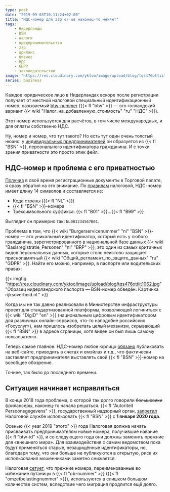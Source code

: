 ```yaml
---
type: post
date: "2019-09-03T10:11:24+02:00"
title: "НДС-номер для zzp'er-ов наконец-то меняют"
tags:
    - Нидерланды
    - BSN
    - налоги
    - предпринимательство
    - zzp
    - фриланс
    - бизнес
    - НДС
    - GDPR
    - законодательство
image: "https://res.cloudinary.com/yktoo/image/upload/blog/tqs476ottiit1062.jpg"
series: business
---
```


Каждое юридическое лицо в Нидерландах вскоре после регистрации получает от местной налоговой специальный идентификационный номер, называемый [btw-nummer](https://www.belastingdienst.nl/wps/wcm/connect/bldcontentnl/belastingdienst/zakelijk/btw/administratie_bijhouden/btw_nummers_controleren/uw_btw_nummer) ({{< fl "btw" >}} — это голландский вариант {{< wiki "Налог_на_добавленную_стоимость" "ru" "НДС" >}}).

Этот номер используется для расчётов, в том числе международных, и для оплаты собственно НДС.

Ну, номер и номер, что тут такого? Но есть тут один очень толстый нюанс: у [индивидуальных предпринимателей](0310#eenmanszaak) он образуется из {{< fl "BSN" >}}, персонального идентификатора гражданина. И с точки зрения приватности это просто эпик фейл.

<!--more-->

## НДС-номер и проблема с его приватностью

[Получив](0311) в своё время регистрационные документы в Торговой палате, я сразу обратил на это внимание. По [правилам](https://www.belastingdienst.nl/wps/wcm/connect/bldcontentnl/belastingdienst/zakelijk/btw/administratie_bijhouden/btw_nummers_controleren/uw_btw_nummer) налоговой, НДС-номер имеет длину 14 символов и составляется из:

* Кода страны ({{< fl "NL" >}})
* {{< fl "BSN" >}}-номера
* Трёхсимвольного суффикса: {{< fl "B01" >}}…{{< fl "B99" >}}

Выглядит он примерно так: `NL001234567B01`.

Проблема в том, что {{< wiki "Burgerservicenummer" "nl" "BSN" >}}-номер — это уникальный идентификатор, который есть у любого гражданина, зарегистрированного в национальной базе данных {{< wiki "Basisregistratie_Personen" "nl" "BRP" >}}; это один из самых критичных видов персональных данных, которые столь неистово защищает приснопамятный {{< wiki "Общий_регламент_по_защите_данных" "ru" "GDPR" >}}. Найти его можно, например, в паспорте или водительских правах:

{{< imgfig "https://res.cloudinary.com/yktoo/image/upload/blog/tqs476ottiit1062.jpg" "Образец нидерландского паспорта — BSN-номер обведён. Картинка rijksoverheid.nl." >}}

Когда мы не так давно реализовали в Министерстве инфраструктуры проект для стандартизованной платформы, позволяющей логиниться с {{< wiki "DigiD" "en" >}} (национальным цифровым идентификатором для различных онлайн-сервисов, что-то наподобие российских «Госуслуг»), нам пришлось изобретать целый механизм, скрывающий {{< fl "BSN" >}} в адресе страницы, хотя виден он был лишь самому пользователю.

Теперь самое главное: НДС-номер любое юрлицо [обязано](https://www.kvk.nl/advies-en-informatie/bedrijf-starten/btw-nummer-alles-wat-je-wil-weten/) публиковать на веб-сайте, приводить в счетах и емэйлах и т.д., что фактически заставляет предпринимателя выставлять свой {{< fl "BSN" >}}-номер на всеобщее обозрение.

Точнее, так было до последнего времени.

## Ситуация начинает исправляться

В конце 2018 года проблема, о которой так долго говорили ~~большевики~~ фрилансеры, наконец-то начала решаться. {{< fl "Autoriteit Persoonsgegevens" >}}, государственный надзорный орган, [запретил](https://www.autoriteitpersoonsgegevens.nl/nl/nieuws/belastingdienst-mag-bsn-niet-meer-gebruiken-btw-identificatienummer) Налоговой службе использовать {{< fl "BSN" >}} с **1 января 2020 года**.

Осенью {{< year 2019 "этого" >}} года Налоговая должна начать присваивать предпринимателям новые номера, получившие навание {{< fl "btw-id" >}}, и со следующего года они должны заменить прежние для «внешнего мира». Для взаимодействия с самим ведомством пока будут применяться старые, незащищённые идентификаторы, но, благодаря тому, что они больше не публикуются в открытую, риск их использования мошенниками заметно снижается.

Налоговая [сетует](https://over-ons.belastingdienst.nl/nieuwe-btw-nummers-versterken-privacy-van-eenmanszaken/), что прежние номера, переименованные во избежание путаницы в {{< fl "ob-nummer" >}} ({{< fl "omzetbelastingnummer" >}}), используются в слишком большом количестве систем, вследствие чего миграция продлится ещё долго.
